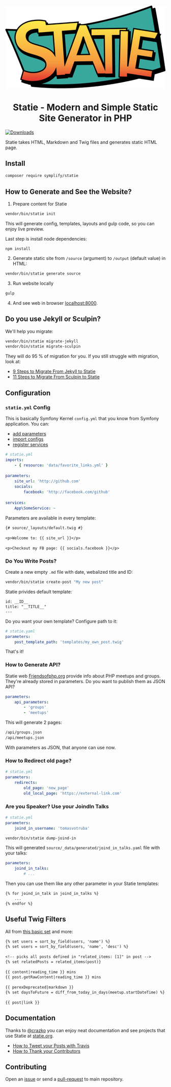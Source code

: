 <p align="center">
    <img src="docs/logo.svg">
</p>

<h1 align="center">Statie - Modern and Simple Static Site Generator in PHP</h1>

[![Downloads](https://img.shields.io/packagist/dt/symplify/statie.svg?style=flat-square)](https://packagist.org/packages/symplify/statie/stats)

Statie takes HTML, Markdown and Twig files and generates static HTML page.

## Install

```bash
composer require symplify/statie
```

## How to Generate and See the Website?

1. Prepare content for Statie

```bash
vendor/bin/statie init
```

This will generate config, templates, layouts and gulp code, so you can enjoy live preview.

Last step is install node dependencies:

```
npm install
```

2. Generate static site from `/source` (argument) to `/output` (default value) in HTML:

```bash
vendor/bin/statie generate source
```

3. Run website locally

```bash
gulp
```

4. And see web in browser [localhost:8000](http://localhost:8000).

## Do you use Jekyll or Sculpin?

We'll help you migrate:

```bash
vendor/bin/statie migrate-jekyll
vendor/bin/statie migrate-sculpin
```

They will do 95 % of migration for you. If you still struggle with migration, look at:

- [9 Steps to Migrate From Jekyll to Statie](https://www.tomasvotruba.com/blog/2019/01/10/9-steps-to-migrate-from-jekyll-to-statie/)
- [11 Steps to Migrate From Sculpin to Statie](https://www.tomasvotruba.com/blog/2019/01/14/11-steps-to-migrate-from-sculpin-to-statie/)

## Configuration

### `statie.yml` Config

This is basically Symfony Kernel `config.yml` that you know from Symfony application. You can:

- [add parameters](https://symfony.com/doc/current/service_container/parameters.html)
- [import configs](http://symfony.com/doc/current/service_container/import.html)
- [register services](https://symfony.com/doc/current/service_container.html)

```yaml
# statie.yml
imports:
    - { resource: 'data/favorite_links.yml' }

parameters:
    site_url: 'http://github.com'
    socials:
        facebook: 'http://facebook.com/github'

services:
    App\SomeService: ~
```

Parameters are available in every template:

```twig
{# source/_layouts/default.twig #}

<p>Welcome to: {{ site_url }}</p>

<p>Checkout my FB page: {{ socials.facebook }}</p>
```

### Do You Write Posts?

Create a new empty `.md` file with date, webalized title and ID:

```bash
vendor/bin/statie create-post "My new post"
```

Statie privides default template:

```twig
id: __ID__
title: "__TITLE__"
---

```

Do you want your own template? Configure path to it:

```yaml
# statie.yaml
parameters:
    post_template_path: 'templates/my_own_post.twig'
```

That's it!

### How to Generate API?

Statie web [Friendsofphp.org](https://friendsofphp.org/) provide info about PHP meetups and groups. They're already stored in parameters. Do you want to publish them as JSON API?

```yaml
parameters:
    api_parameters:
        - 'groups'
        - 'meetups'
```

This will generate 2 pages:

```bash
/api/groups.json
/api/meetups.json
```

With parameters as JSON, that anyone can use now.

### How to Redirect old page?

```yaml
# statie.yml
parameters:
    redirects:
        old_page: 'new_page'
        old_local_page: 'https://external-link.com'
```

### Are you Speaker? Use your JoindIn Talks

```yaml
# statie.yml
parameters:
    joind_in_username: 'tomasvotruba'
```

```bash
vendor/bin/statie dump-joind-in
```

This will generated `source/_data/generated/joind_in_talks.yaml` file with your talks:

```yaml
parameters:
    joind_in_talks:
        # ...
```

Then you can use them like any other parameter in your Statie templates:

```twig
{% for joind_in_talk in joind_in_talks %}
    ...
{% endfor %}
```

## Useful Twig Filters

All from [this basic set](https://latte.nette.org/en/filters) and more:

```twig
{% set users = sort_by_field(users, 'name') %}
{% set users = sort_by_field(users, 'name', 'desc') %}

<!-- picks all posts defined in "related_items: [1]" in post -->
{% set relatedPosts = related_items(post)}

{{ content|reading_time }} mins
{{ post.getRawContent|reading_time }} mins

{{ perexDeprecated|markdown }}
{% set daysToFuture = diff_from_today_in_days(meetup.startDateTime) %}

{{ post|link }}
```

## Documentation

Thanks to [@crazko](https://github.com/crazko) you can enjoy neat documentation and see projects that use Statie at [statie.org](https://www.statie.org).

- [How to Tweet your Posts with Travis](/docs/tweeting.md)
- [How to Thank your Contributors](/docs/gratitude.md)

## Contributing

Open an [issue](https://github.com/symplify/symplify/issues) or send a [pull-request](https://github.com/symplify/symplify/pulls) to main repository.

